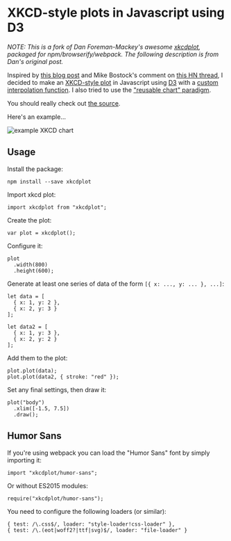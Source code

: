 XKCD-style plots in Javascript using D3
=======================================

*NOTE: This is a fork of Dan Foreman-Mackey's awesome [xkcdplot](http://dan.iel.fm/xkcd/), packaged for npm/browserify/webpack. The following description is from Dan's original post.*

Inspired by [this blog post](http://jakevdp.github.com/blog/2012/10/07/xkcd-style-plots-in-matplotlib/) and Mike Bostock's comment on [this HN thread](http://news.ycombinator.com/item?id=4597977), I decided to make an [XKCD-style plot](http://xkcd.com/1064/) in Javascript using [D3](http://d3js.org/) with a [custom interpolation function](http://bl.ocks.org/3310323). I also tried to use the ["reusable chart" paradigm](http://bost.ocks.org/mike/chart/).

You should really check out [the source](http://bl.ocks.org/3914862).

Here's an example...

![example XKCD chart](https://cloud.githubusercontent.com/assets/18193/13509386/05b58e26-e140-11e5-9d89-e347ca368058.png)


Usage
-----

Install the package:

    npm install --save xkcdplot

Import xkcd plot:

    import xkcdplot from "xkcdplot";

Create the plot:

    var plot = xkcdplot();

Configure it:

    plot
      .width(800)
      .height(600);

Generate at least one series of data of the form `[{ x: ..., y: ... }, ...]`:

    let data = [
      { x: 1, y: 2 },
      { x: 2, y: 3 }
    ];

    let data2 = [
      { x: 1, y: 3 },
      { x: 2, y: 2 }
    ];

Add them to the plot:

    plot.plot(data);
    plot.plot(data2, { stroke: "red" });

Set any final settings, then draw it:

    plot("body")
      .xlim([-1.5, 7.5])
      .draw();


Humor Sans
----------

If you're using webpack you can load the "Humor Sans" font by simply importing it:

    import "xkcdplot/humor-sans";

Or without ES2015 modules:

    require("xkcdplot/humor-sans");

You need to configure the following loaders (or similar):

    { test: /\.css$/, loader: "style-loader!css-loader" },
    { test: /\.(eot|woff2?|ttf|svg)$/, loader: "file-loader" }
